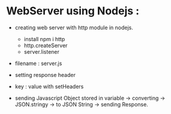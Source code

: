 # WebServer using Nodejs :

- creating web server with http module in nodejs.
  - install npm i http
  - http.createServer
  - server.listener
- filename : server.js

- setting response header
- key : value with setHeaders

- sending Javascript Object stored in variable -> converting -> JSON.stringy -> to JSON String -> sending Response.
